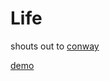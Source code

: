 # Life

shouts out to [conway](http://en.wikipedia.org/wiki/Conway%27s_Game_of_Life)

[demo](http://brandly.github.io/life/)
